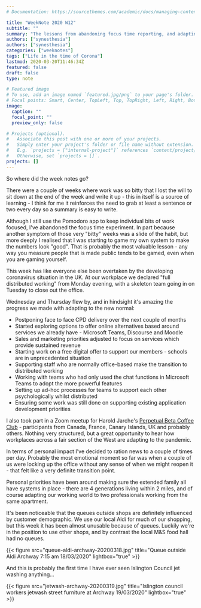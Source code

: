 ```yaml
---
# Documentation: https://sourcethemes.com/academic/docs/managing-content/

title: "WeekNote 2020 W12"
subtitle: ""
summary: "The lessons from abandoning focus time reporting, and adapting to life under Corona"
authors: ["synesthesia"]
authors: ["synesthesia"]
categories: ["weeknotes"]
tags: ["Life in the time of Corona"]
lastmod: 2020-03-20T11:46:34Z
featured: false
draft: false
type: note

# Featured image
# To use, add an image named `featured.jpg/png` to your page's folder.
# Focal points: Smart, Center, TopLeft, Top, TopRight, Left, Right, BottomLeft, Bottom, BottomRight.
image:
  caption: ""
  focal_point: ""
  preview_only: false

# Projects (optional).
#   Associate this post with one or more of your projects.
#   Simply enter your project's folder or file name without extension.
#   E.g. `projects = ["internal-project"]` references `content/project/deep-learning/index.md`.
#   Otherwise, set `projects = []`.
projects: []
---
```

So where did the week notes go?

There were a couple of weeks where work was so bitty that I lost the will to sit down at the end of the week and write it up - this in itself is a source of learning - I think for me it reinforces the need to grab at least a sentence or two every day so a summary  is easy to write.

Although I still use the Pomodoro app to keep individual bits of work focused, I've abandoned the focus time experiment. In part  because another symptom of those very "bitty" weeks was a slide of the habit, but more deeply I realised that I was starting to game my own system to make the numbers look "good". That is probably the most valuable lesson - any way you measure people that is made public tends to be gamed, even when you are gaming yourself.

This week has like everyone else been overtaken by the developing coronavirus situation in the UK. At our workplace we declared "full distributed working" from Monday evening, with a skeleton team going in on Tuesday to close out the office.

Wednesday and Thursday flew by, and in hindsight it's amazing the progress we made with adapting to the new normal:

* Postponing face to face CPD delivery over the next couple of months
* Started exploring options to offer online alternatives based around services we already have - Microsoft Teams, Discourse and Moodle
* Sales and marketing priorities adjusted to focus on services which provide sustained revenue
*	Starting work on a free digital offer to support our members - schools are in unprecedented situation 
* Supporting staff who are normally office-based make the transition to distributed working
* Working with teams who had only used the chat functions in Microsoft Teams to adopt the more powerful features
* Setting up ad-hoc processes for teams to support each other psychologically whilst distributed
* Ensuring some work was still done on supporting existing application development priorities

I also took part in a Zoom meetup for Harold Jarche's [Perpetual Beta Coffee Club](https://jarche.com/perpetual-beta-coffee-club/) - participants from Canada, France, Canary Islands, UK and probably others. Nothing very structured, but a great opportunity to hear how workplaces across a fair section of the West are adapting to the pandemic.

In terms of personal impact I've decided to ration news to a couple of times per day. Probably the most emotional moment so far was when a couple of us were locking up the office without any sense of when we might reopen it - that felt like a very definite transition point.

Personal priorities have been around making sure the extended family all have systems in place - there are 4 generations living within 2 miles, and of course adapting our working world to two professionals working from the same apartment.

It's been noticeable that the queues outside shops are definitely influenced by customer demographic. We use our local Aldi for much of our shopping, but this week it has been almost unusable because of queues. Luckily we're in the position to use other shops, and by contrast the local M&S food hall had no queues.

{{< figure src="queue-aldi-archway-20200318.jpg" title="Queue outside Aldi Archway 7:15 am 18/03/2020" lightbox="true" >}}

And this is probably the first time I have ever seen Islington Council jet washing anything...

{{< figure src="jetwash-archway-20200319.jpg" title="Islington council workers jetwash street furniture at Archway 19/03/2020" lightbox="true" >}}

